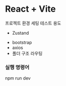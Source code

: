 # React + Vite

프로젝트 환경 세팅 테스트 용도

- Zustand
<!-- - shadcn/ui -->
- bootstrap
- axios
- 폴더 구조 라우팅

### 실행 명령어

npm run dev
